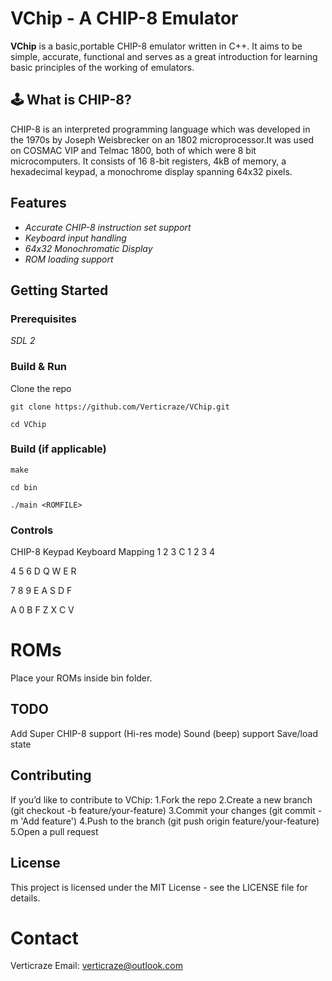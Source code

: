 # VChip - A CHIP-8 Emulator

**VChip** is a basic,portable CHIP-8 emulator written in C++. It aims to be simple, accurate, functional and serves as a great introduction for learning basic principles of the working of emulators.
## 🕹 What is CHIP-8?
CHIP-8 is an interpreted programming language which was developed in the 1970s by Joseph Weisbrecker on an 1802 microprocessor.It was used on COSMAC VIP and Telmac 1800, both of which were 8 bit microcomputers.
It consists of 16 8-bit registers, 4kB of memory, a hexadecimal keypad, a monochrome display spanning 64x32 pixels.
## Features
- *Accurate CHIP-8 instruction set support*
- *Keyboard input handling*
- *64x32 Monochromatic Display*
- *ROM loading support*
## Getting Started
### Prerequisites
*SDL 2* 
### Build & Run
Clone the repo
```
git clone https://github.com/Verticraze/VChip.git

cd VChip
```
### Build (if applicable)
```
make   

cd bin

./main <ROMFILE>
```
### Controls

CHIP-8 Keypad	Keyboard Mapping
1 2 3 C	  1 2 3 4

4 5 6 D	  Q W E R

7 8 9 E	  A S D F

A 0 B F	  Z X C V

# ROMs

Place your ROMs inside bin folder.

## TODO

Add Super CHIP-8 support (Hi-res mode)
Sound (beep) support
Save/load state

## Contributing

If you’d like to contribute to VChip:
1.Fork the repo
2.Create a new branch (git checkout -b feature/your-feature)
3.Commit your changes (git commit -m 'Add feature')
4.Push to the branch (git push origin feature/your-feature)
5.Open a pull request

## License

This project is licensed under the MIT License - see the LICENSE file for details.

# Contact

Verticraze
Email: verticraze@outlook.com
